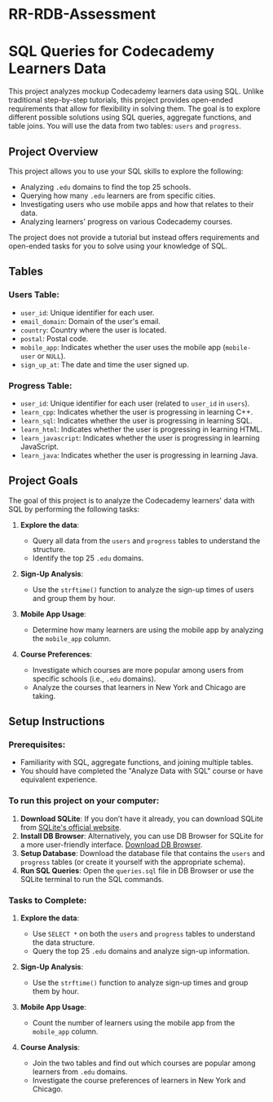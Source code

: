 # RR-RDB-Assessment
# SQL Queries for Codecademy Learners Data

This project analyzes mockup Codecademy learners data using SQL. Unlike traditional step-by-step tutorials, this project provides open-ended requirements that allow for flexibility in solving them. The goal is to explore different possible solutions using SQL queries, aggregate functions, and table joins. You will use the data from two tables: `users` and `progress`.

## Project Overview

This project allows you to use your SQL skills to explore the following:

- Analyzing `.edu` domains to find the top 25 schools.
- Querying how many `.edu` learners are from specific cities.
- Investigating users who use mobile apps and how that relates to their data.
- Analyzing learners' progress on various Codecademy courses.

The project does not provide a tutorial but instead offers requirements and open-ended tasks for you to solve using your knowledge of SQL.

## Tables

### Users Table:
- `user_id`: Unique identifier for each user.
- `email_domain`: Domain of the user's email.
- `country`: Country where the user is located.
- `postal`: Postal code.
- `mobile_app`: Indicates whether the user uses the mobile app (`mobile-user` or `NULL`).
- `sign_up_at`: The date and time the user signed up.

### Progress Table:
- `user_id`: Unique identifier for each user (related to `user_id` in `users`).
- `learn_cpp`: Indicates whether the user is progressing in learning C++.
- `learn_sql`: Indicates whether the user is progressing in learning SQL.
- `learn_html`: Indicates whether the user is progressing in learning HTML.
- `learn_javascript`: Indicates whether the user is progressing in learning JavaScript.
- `learn_java`: Indicates whether the user is progressing in learning Java.

## Project Goals

The goal of this project is to analyze the Codecademy learners' data with SQL by performing the following tasks:

1. **Explore the data**:  
   - Query all data from the `users` and `progress` tables to understand the structure.
   - Identify the top 25 `.edu` domains.

2. **Sign-Up Analysis**:
   - Use the `strftime()` function to analyze the sign-up times of users and group them by hour.

3. **Mobile App Usage**:
   - Determine how many learners are using the mobile app by analyzing the `mobile_app` column.

4. **Course Preferences**:
   - Investigate which courses are more popular among users from specific schools (i.e., `.edu` domains).
   - Analyze the courses that learners in New York and Chicago are taking.

## Setup Instructions

### Prerequisites:
- Familiarity with SQL, aggregate functions, and joining multiple tables.
- You should have completed the "Analyze Data with SQL" course or have equivalent experience.

### To run this project on your computer:

1. **Download SQLite**: If you don’t have it already, you can download SQLite from [SQLite's official website](https://www.sqlite.org/download.html).
2. **Install DB Browser**: Alternatively, you can use DB Browser for SQLite for a more user-friendly interface. [Download DB Browser](https://sqlitebrowser.org/).
3. **Setup Database**: Download the database file that contains the `users` and `progress` tables (or create it yourself with the appropriate schema).
4. **Run SQL Queries**: Open the `queries.sql` file in DB Browser or use the SQLite terminal to run the SQL commands.

### Tasks to Complete:

1. **Explore the data**:
   - Use `SELECT *` on both the `users` and `progress` tables to understand the data structure.
   - Query the top 25 `.edu` domains and analyze sign-up information.

2. **Sign-Up Analysis**:
   - Use the `strftime()` function to analyze sign-up times and group them by hour.

3. **Mobile App Usage**:
   - Count the number of learners using the mobile app from the `mobile_app` column.

4. **Course Analysis**:
   - Join the two tables and find out which courses are popular among learners from `.edu` domains.
   - Investigate the course preferences of learners in New York and Chicago.
